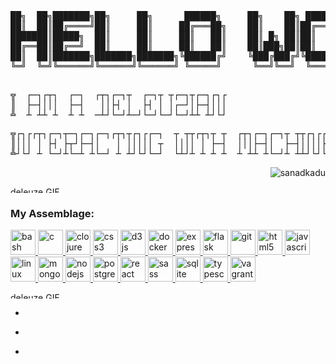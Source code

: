 
<pre>██╗  ██╗███████╗██╗     ██╗      ██████╗     ██╗    ██╗ ██████╗ ██████╗ ██╗     ██████╗     ██╗
██║  ██║██╔════╝██║     ██║     ██╔═══██╗    ██║    ██║██╔═══██╗██╔══██╗██║     ██╔══██╗    ██║
███████║█████╗  ██║     ██║     ██║   ██║    ██║ █╗ ██║██║   ██║██████╔╝██║     ██║  ██║    ██║
██╔══██║██╔══╝  ██║     ██║     ██║   ██║    ██║███╗██║██║   ██║██╔══██╗██║     ██║  ██║    ╚═╝
██║  ██║███████╗███████╗███████╗╚██████╔╝    ╚███╔███╔╝╚██████╔╝██║  ██║███████╗██████╔╝    ██╗
╚═╝  ╚═╝╚══════╝╚══════╝╚══════╝ ╚═════╝      ╚══╝╚══╝  ╚═════╝ ╚═╝  ╚═╝╚══════╝╚═════╝     ╚═╝
                                                                                               </pre>

<pre>╦  ┌─┐┌┬┐  ┌─┐  ┌┬┐┌─┐┬  ┌─┐┬ ┬┌─┐┬┌─┐┌┐┌  
║  ├─┤│││  ├─┤   ││├┤ │  ├┤ │ │┌─┘│├─┤│││  
╩  ┴ ┴┴ ┴  ┴ ┴  ─┴┘└─┘┴─┘└─┘└─┘└─┘┴┴ ┴┘└┘  </pre>

<pre>╦┌┐┌┌┬┐┌─┐┬─┐┌─┐┌─┐┌┬┐┬┌┐┌┌─┐  ┬ ┬┬┌┬┐┬ ┬  ┌┬┐┌─┐┌─┐┬ ┬┬┌┐┌┌─┐┌─┐
║│││ │ ├┤ ├┬┘├─┤│   │ │││││ ┬  ││││ │ ├─┤  │││├─┤│  ├─┤││││├┤ └─┐
╩┘└┘ ┴ └─┘┴└─┴ ┴└─┘ ┴ ┴┘└┘└─┘  └┴┘┴ ┴ ┴ ┴  ┴ ┴┴ ┴└─┘┴ ┴┴┘└┘└─┘└─┘</pre>


<p align="right"> <img 
src="https://komarev.com/ghpvc/?username=sanadkadu&label=Profile%20views&color=0e75b6&style=flat"
 alt="sanadkadu" /> </p>
<p>
  <img src="https://media.giphy.com/media/3oKIPa5gFnrF4h9ajS/giphy.gif" alt="deleuze GIF" width=100% height="10">   
</p>

<h3 align="left">My Assemblage:</h3>
<p align="left"> <a href="https://www.gnu.org/software/bash/" target="_blank"> <img src="https://www.vectorlogo.zone/logos/gnu_bash/gnu_bash-icon.svg" alt="bash" width="40" height="40"/> </a> <a href="https://www.cprogramming.com/" target="_blank"> <img src="https://devicons.github.io/devicon/devicon.git/icons/c/c-original.svg" alt="c" width="40" height="40"/> </a> <a href="https://clojure.org/" target="_blank"> <img src="https://upload.wikimedia.org/wikipedia/commons/5/5d/Clojure_logo.svg" alt="clojure" width="40" height="40"/> </a> <a href="https://www.w3schools.com/css/" target="_blank"> <img src="https://devicons.github.io/devicon/devicon.git/icons/css3/css3-original-wordmark.svg" alt="css3" width="40" height="40"/> </a> <a href="https://d3js.org/" target="_blank"> <img src="https://devicons.github.io/devicon/devicon.git/icons/d3js/d3js-original.svg" alt="d3js" width="40" height="40"/> </a> <a href="https://www.docker.com/" target="_blank"> <img src="https://devicons.github.io/devicon/devicon.git/icons/docker/docker-original-wordmark.svg" alt="docker" width="40" height="40"/> </a> <a href="https://expressjs.com" target="_blank"> <img src="https://devicons.github.io/devicon/devicon.git/icons/express/express-original-wordmark.svg" alt="express" width="40" height="40"/> </a> <a href="https://flask.palletsprojects.com/" target="_blank"> <img src="https://www.vectorlogo.zone/logos/pocoo_flask/pocoo_flask-icon.svg" alt="flask" width="40" height="40"/> </a> <a href="https://git-scm.com/" target="_blank"> <img src="https://www.vectorlogo.zone/logos/git-scm/git-scm-icon.svg" alt="git" width="40" height="40"/> </a> <a href="https://www.w3.org/html/" target="_blank"> <img src="https://devicons.github.io/devicon/devicon.git/icons/html5/html5-original-wordmark.svg" alt="html5" width="40" height="40"/> </a> <a href="https://developer.mozilla.org/en-US/docs/Web/JavaScript" target="_blank"> <img src="https://devicons.github.io/devicon/devicon.git/icons/javascript/javascript-original.svg" alt="javascript" width="40" height="40"/> </a> <a href="https://www.linux.org/" target="_blank"> <img src="https://devicons.github.io/devicon/devicon.git/icons/linux/linux-original.svg" alt="linux" width="40" height="40"/> </a> <a href="https://www.mongodb.com/" target="_blank"> <img src="https://devicons.github.io/devicon/devicon.git/icons/mongodb/mongodb-original-wordmark.svg" alt="mongodb" width="40" height="40"/> </a> <a href="https://nodejs.org" target="_blank"> <img src="https://devicons.github.io/devicon/devicon.git/icons/nodejs/nodejs-original-wordmark.svg" alt="nodejs" width="40" height="40"/> </a> <a href="https://www.postgresql.org" target="_blank"> <img src="https://devicons.github.io/devicon/devicon.git/icons/postgresql/postgresql-original-wordmark.svg" alt="postgresql" width="40" height="40"/> </a> <a href="https://reactjs.org/" target="_blank"> <img src="https://devicons.github.io/devicon/devicon.git/icons/react/react-original-wordmark.svg" alt="react" width="40" height="40"/> </a> <a href="https://sass-lang.com" target="_blank"> <img src="https://devicons.github.io/devicon/devicon.git/icons/sass/sass-original.svg" alt="sass" width="40" height="40"/> </a> <a href="https://www.sqlite.org/" target="_blank"> <img src="https://www.vectorlogo.zone/logos/sqlite/sqlite-icon.svg" alt="sqlite" width="40" height="40"/> </a> <a href="https://www.typescriptlang.org/" target="_blank"> <img src="https://devicons.github.io/devicon/devicon.git/icons/typescript/typescript-original.svg" alt="typescript" width="40" height="40"/> </a> <a href="https://www.vagrantup.com/" target="_blank"> <img src="https://www.vectorlogo.zone/logos/vagrantup/vagrantup-icon.svg" alt="vagrant" width="40" height="40"/> </a> </p>

<p>

  <img src="https://media.giphy.com/media/3oKIPa5gFnrF4h9ajS/giphy.gif" alt="deleuze GIF" width=100% height="10">   

</p>





- ~~~~~~~ I'm currently working on some coursera courses and trying not to be a bum.

- ~~~~~~~ Also I am trying to understand modern web technologies and convincing myself that I understand JS.

- ~~~~~~~ If you want to contact use : sanaddilipkadu@gmail.com
